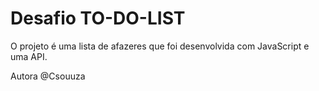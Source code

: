 # Desafio TO-DO-LIST
O projeto é uma lista de afazeres que foi desenvolvida com JavaScript e uma API.

Autora
@Csouuza
